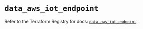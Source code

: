 # `data_aws_iot_endpoint`

Refer to the Terraform Registry for docs: [`data_aws_iot_endpoint`](https://registry.terraform.io/providers/hashicorp/aws/4.54.0/docs/data-sources/iot_endpoint).
